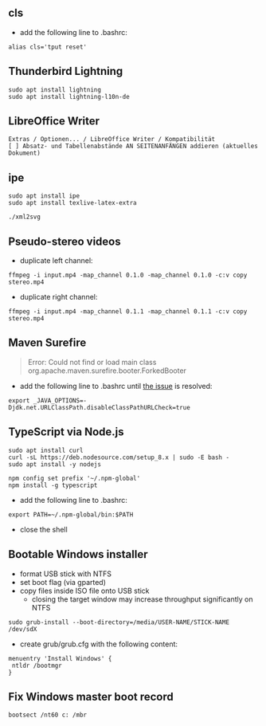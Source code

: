 ## cls

* add the following line to .bashrc:
```
alias cls='tput reset'
```

## Thunderbird Lightning

```
sudo apt install lightning
sudo apt install lightning-l10n-de
```

## LibreOffice Writer

```
Extras / Optionen... / LibreOffice Writer / Kompatibilität
[ ] Absatz- und Tabellenabstände AN SEITENANFÄNGEN addieren (aktuelles Dokument)
```

## ipe

```
sudo apt install ipe
sudo apt install texlive-latex-extra

./xml2svg
```

## Pseudo-stereo videos

* duplicate left channel:
```
ffmpeg -i input.mp4 -map_channel 0.1.0 -map_channel 0.1.0 -c:v copy stereo.mp4
```

* duplicate right channel:
```
ffmpeg -i input.mp4 -map_channel 0.1.1 -map_channel 0.1.1 -c:v copy stereo.mp4
```

## Maven Surefire

> Error: Could not find or load main class org.apache.maven.surefire.booter.ForkedBooter

* add the following line to .bashrc until [the issue](https://stackoverflow.com/q/53010200) is resolved:
```
export _JAVA_OPTIONS=-Djdk.net.URLClassPath.disableClassPathURLCheck=true
```

## TypeScript via Node.js

```
sudo apt install curl
curl -sL https://deb.nodesource.com/setup_8.x | sudo -E bash -
sudo apt install -y nodejs

npm config set prefix '~/.npm-global'
npm install -g typescript
```
* add the following line to .bashrc:
```
export PATH=~/.npm-global/bin:$PATH
```
* close the shell


## Bootable Windows installer

* format USB stick with NTFS
* set boot flag (via gparted)
* copy files inside ISO file onto USB stick
  * closing the target window may increase throughput significantly on NTFS
```
sudo grub-install --boot-directory=/media/USER-NAME/STICK-NAME /dev/sdX
```
* create grub/grub.cfg with the following content:
```
menuentry 'Install Windows' {
 ntldr /bootmgr
}
```

## Fix Windows master boot record

```
bootsect /nt60 c: /mbr
```
